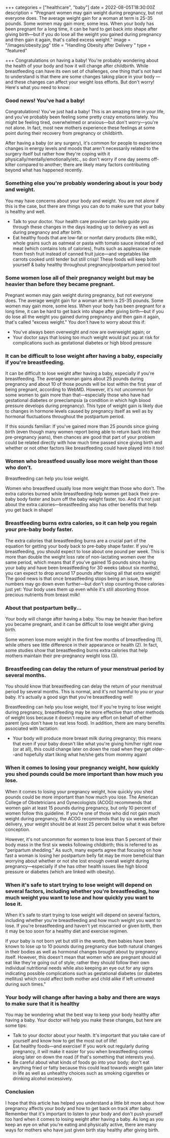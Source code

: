 +++
categories = ["healthcare", "baby"]
date = 2022-08-05T18:30:00Z
description = "Pregnant women may gain weight during pregnancy, but not everyone does. The average weight gain for a woman at term is 25-35 pounds. Some women may gain more, some less. When your body has been pregnant for a long time, it can be hard to get back into shape after giving birth—but if you do lose all the weight you gained during pregnancy and then gain it again, that's called excess weight."
image = "/images/obesity.jpg"
title = "Handling Obesity after Delivery "
type = "featured"

+++
Congratulations on having a baby! You're probably wondering about the health of your body and how it will change after childbirth. While breastfeeding can have its own set of challenges, one thing that's not hard to understand is that there are some changes taking place in your body — and these changes can affect your weight loss efforts. But don't worry! Here's what you need to know:

### Good news! You've had a baby!

Congratulations! You've just had a baby! This is an amazing time in your life, and you've probably been feeling some pretty crazy emotions lately. You might be feeling tired, overwhelmed or anxious—but don't worry—you're not alone. In fact, most new mothers experience these feelings at some point during their recovery from pregnancy or childbirth.

After having a baby (or any surgery), it's common for people to experience changes in energy levels and moods that aren't necessarily related to the surgery itself but rather how they're coping with it physically/mentally/emotionally/etc., so don't worry if one day seems off-kilter compared to another; there are likely many factors contributing beyond what has happened recently.

### Something else you're probably wondering about is your body and weight.

You may have concerns about your body and weight. You are not alone if this is the case, but there are things you can do to make sure that your baby is healthy and well.

* Talk to your doctor. Your health care provider can help guide you through these changes in the days leading up to delivery as well as during pregnancy and after birth.
* Eat healthy foods that are low-fat or nonfat dairy products (like milk), whole grains such as oatmeal or pasta with tomato sauce instead of red meat (which contains lots of calories), fruits such as applesauce made from fresh fruit instead of canned fruit juice—and vegetables like carrots cooked until tender but still crisp! These foods will keep both yourself & baby healthy throughout pregnancy/postpartum period too!

### Some women lose all of their pregnancy weight but may be heavier than before they became pregnant.

Pregnant women may gain weight during pregnancy, but not everyone does. The average weight gain for a woman at term is 25-35 pounds. Some women may gain more, some less. When your body has been pregnant for a long time, it can be hard to get back into shape after giving birth—but if you do lose all the weight you gained during pregnancy and then gain it again, that's called "excess weight." You don't have to worry about this if:

* You've always been overweight and now are overweight again; or
* Your doctor says that losing too much weight would put you at risk for complications such as gestational diabetes or high blood pressure

### It can be difficult to lose weight after having a baby, especially if you're breastfeeding.

It can be difficult to lose weight after having a baby, especially if you're breastfeeding. The average woman gains about 25 pounds during pregnancy and about 10 of those pounds will be lost within the first year of being pregnant, according to WebMD. However, it's not uncommon for some women to gain more than that—especially those who have had gestational diabetes or preeclampsia (a condition in which high blood pressure develops during pregnancy). This type of weight gain is likely due to changes in hormone levels caused by pregnancy itself as well as by hormonal fluctuations throughout the postpartum period.

If this sounds familiar: If you've gained more than 25 pounds since giving birth (even though many women report being able to return back into their pre-pregnancy jeans), then chances are good that part of your problem could be related directly with how much time passed since giving birth and whether or not other factors like breastfeeding could have played into it too!

### Women who breastfeed usually lose more weight than those who don't.

Breastfeeding can help you lose weight.

Women who breastfeed usually lose more weight than those who don't. The extra calories burned while breastfeeding help women get back their pre-baby body faster and burn off the baby weight faster, too. And it's not just about the extra calories—breastfeeding also has other benefits that help you get back in shape!

### Breastfeeding burns extra calories, so it can help you regain your pre-baby body faster.

The extra calories that breastfeeding burns are a crucial part of the equation for getting your body back to pre-baby shape faster. If you're breastfeeding, you should expect to lose about one pound per week. This is more than double the weight loss rate of non-lactating women over the same period, which means that if you've gained 15 pounds since having your baby and have been breastfeeding for 30 weeks (about six months), you can expect to drop around 17 pounds after losing all that extra weight! The good news is that once breastfeeding stops being an issue, these numbers may go down even further—but don't stop counting those calories just yet: Your body uses them up even while it's still absorbing those precious nutrients from breast milk!

### About that postpartum belly...

Your body will change after having a baby. You may be heavier than before you became pregnant, and it can be difficult to lose weight after giving birth.

Some women lose more weight in the first few months of breastfeeding (1), while others see little difference in their appearance or health (2). In fact, some studies show that breastfeeding burns extra calories that help mothers maintain their pre-pregnancy weight loss (3).

### Breastfeeding can delay the return of your menstrual period by several months.

You should know that breastfeeding can delay the return of your menstrual period by several months. This is normal, and it's not harmful to you or your baby. It's actually a good sign that you're breastfeeding well!

Breastfeeding can help you lose weight, too! If you're trying to lose weight during pregnancy, breastfeeding may be more effective than other methods of weight loss because it doesn't require any effort on behalf of either parent (you don't have to eat less food). In addition, there are many benefits associated with lactation:

* Your body will produce more breast milk during pregnancy; this means that even if your baby doesn't like what you're giving him/her right now (or at all), this could change later on down the road when they get older--and hopefully start liking what he/she gets from mommy again!

### When it comes to losing your pregnancy weight, how quickly you shed pounds could be more important than how much you lose.

When it comes to losing your pregnancy weight, how quickly you shed pounds could be more important than how much you lose. The American College of Obstetricians and Gynecologists (ACOG) recommends that women gain at least 15 pounds during pregnancy, but only 10 percent of women follow this guideline. If you're one of those who did not gain much weight during pregnancy, the ACOG recommends that by six weeks after delivery, your weight should be at least 25 percent below what it was before conception.

However, it's not uncommon for women to lose less than 5 percent of their body mass in the first six weeks following childbirth; this is referred to as "peripartum shedding." As such, many experts agree that focusing on how fast a woman is losing her postpartum belly fat may be more beneficial than worrying about whether or not she lost enough overall weight during pregnancy—especially if she has other health issues like high blood pressure or diabetes (which are linked with obesity).

### When it's safe to start trying to lose weight will depend on several factors, including whether you're breastfeeding, how much weight you want to lose and how quickly you want to lose it.

When it's safe to start trying to lose weight will depend on several factors, including whether you're breastfeeding and how much weight you want to lose. If you're breastfeeding and haven't yet miscarried or given birth, then it may be too soon for a healthy diet and exercise regimen.

If your baby is not born yet but still in the womb, then babies have been known to lose up to 10 pounds during pregnancy due both natural changes in their bodies as well as hormonal changes brought about by pregnancy itself. However, this doesn't mean that women who are pregnant should all eat like they're going out of style; rather they should follow their own individual nutritional needs while also keeping an eye out for any signs indicating possible complications such as gestational diabetes (or diabetes mellitus) which could affect both mother and child alike if left untreated during such times."

### Your body will change after having a baby and there are ways to make sure that it is healthy

You may be wondering what the best way to keep your body healthy after having a baby. Your doctor will help you make these changes, but here are some tips:

* Talk to your doctor about your health. It's important that you take care of yourself and know how to get the most out of life!
* Eat healthy foods—and exercise! If you work out regularly during pregnancy, it will make it easier for you when breastfeeding comes along later on down the road (if that's something that interests you).
* Be careful about what kinds of foods go into your body; don't eat anything fried or fatty because this could lead towards weight gain later in life as well as unhealthy choices such as smoking cigarettes or drinking alcohol excessively.

### Conclusion

I hope that this article has helped you understand a little bit more about how pregnancy affects your body and how to get back on track after baby. Remember that it's important to listen to your body and don't push yourself too hard when it comes to losing weight after having a baby. As long as you keep an eye on what you're eating and physically active, there are many ways for mothers who have just given birth stay healthy after giving birth.